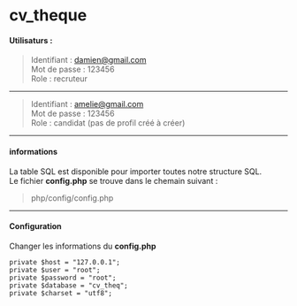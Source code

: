 # cv_theque

#### Utilisaturs : 
> Identifiant : damien@gmail.com  
> Mot de passe : 123456  
> Role : recruteur  
---
> Identifiant : amelie@gmail.com  
> Mot de passe : 123456  
> Role : candidat (pas de profil créé à créer)  
---
#### informations
La table SQL est disponible pour importer toutes notre structure SQL.  
Le fichier **config.php** se trouve dans le chemain suivant :  
>php/config/config.php
---
#### Configuration
Changer les informations du **config.php**  
  
    private $host = "127.0.0.1";  
    private $user = "root";  
    private $password = "root";  
    private $database = "cv_theq";  
    private $charset = "utf8";  
